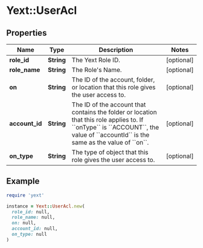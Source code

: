# Yext::UserAcl

## Properties

| Name | Type | Description | Notes |
| ---- | ---- | ----------- | ----- |
| **role_id** | **String** | The Yext Role ID. | [optional] |
| **role_name** | **String** | The Role&#39;s Name.  | [optional] |
| **on** | **String** | The ID of the account, folder, or location that this role gives the user access to. | [optional] |
| **account_id** | **String** | The ID of the account that contains the folder or location that this role applies to.  If &#x60;&#x60;onType&#x60;&#x60; is &#x60;&#x60;ACCOUNT&#x60;&#x60;, the value of &#x60;&#x60;accountId&#x60;&#x60; is the same as the value of &#x60;&#x60;on&#x60;&#x60;.  | [optional] |
| **on_type** | **String** | The type of object that this role gives the user access to. | [optional] |

## Example

```ruby
require 'yext'

instance = Yext::UserAcl.new(
  role_id: null,
  role_name: null,
  on: null,
  account_id: null,
  on_type: null
)
```

